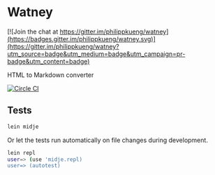 # Watney

[![Join the chat at https://gitter.im/philippkueng/watney](https://badges.gitter.im/philippkueng/watney.svg)](https://gitter.im/philippkueng/watney?utm_source=badge&utm_medium=badge&utm_campaign=pr-badge&utm_content=badge)

HTML to Markdown converter

[![Circle CI](https://circleci.com/gh/philippkueng/watney.svg?style=svg)](https://circleci.com/gh/philippkueng/watney)

## Tests

```bash
lein midje
```

Or let the tests run automatically on file changes during development.

```bash
lein repl
user=> (use 'midje.repl)
user=> (autotest)
```
